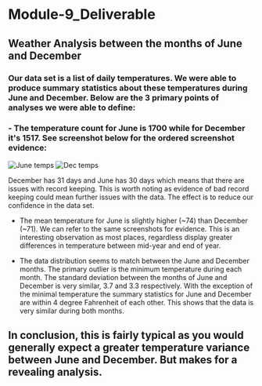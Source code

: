 # Module-9_Deliverable
## Weather Analysis between the months of June and December
### Our data set is a list of daily temperatures. We were able to produce summary statistics about these temperatures during June and December. Below are the 3 primary points of analyses we were able to define:
### - The temperature count for June is 1700 while for December it's 1517. See screenshot below for the ordered screenshot evidence:
![June temps](https://user-images.githubusercontent.com/114181709/205793392-75173d40-e9b1-4a74-bc91-b52c38f348e0.png)
![Dec temps](https://user-images.githubusercontent.com/114181709/205793400-35a7a170-4e9e-4d2e-b7cc-9c7a8013361e.png)

December has 31 days and June has 30 days which means that there are issues with record keeping. This is worth noting as evidence of bad record keeping could mean 
further issues with the data. The effect is to reduce our confidence in the data set.

- The mean temperature for June is slightly higher (~74) than December (~71). We can refer to the same screenshots for evidence. This is an interesting observation as most places, regardless display greater differences in temperature between mid-year and end of year.

- The data distribution seems to match between the June and December months. The primary outlier is the minimum temperature during each month. The standard deviation between the months of June and December is very similar, 3.7 and 3.3 respectively. With the exception of the minimal temperature the summary statistics for June and December are within 4 degree Fahrenheit of each other. This shows that the data 
is very similar during both months.

## In conclusion, this is fairly typical as you would generally expect a greater temperature variance between June and December. But makes for a revealing analysis.
